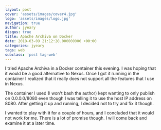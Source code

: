 ```yaml
---
layout: post
cover: 'assets/images/cover4.jpg'
logo: 'assets/images/logo.jpg'
navigation: true
author: jyeary
disqus: true
title: Apache Archiva on Docker
date: 2018-03-09 21:12:28.000000000 +00:00
categories: jyeary
tags: web
subclass: 'post tag-web'
---
```

I tried Apache Archiva in a Docker container this evening. I was hoping that it would be a good alternative to Nexus. Once I got it running in the container I realized that it really does not support all the features that I use in Nexus.

The container I used (I won't bash the author) kept wanting to only publish on 0.0.0.0/8080 even though I was telling it to use the host IP address on 8080. After getting it up and running, I decided not to try and fix it though.

I wanted to play with it for a couple of hours, and I concluded that it would not work for me. There is a lot of promise though. I will come back and examine it at a later time.
